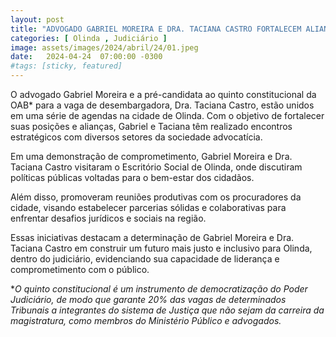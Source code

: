 ```yaml
---
layout: post
title: "ADVOGADO GABRIEL MOREIRA E DRA. TACIANA CASTRO FORTALECEM ALIANÇAS EM OLINDA"
categories: [ Olinda , Judiciário ]
image: assets/images/2024/abril/24/01.jpeg
date:   2024-04-24  07:00:00 -0300
#tags: [sticky, featured]
---
```

O advogado Gabriel Moreira e a pré-candidata ao quinto constitucional da OAB* para a vaga de desembargadora, Dra. Taciana Castro, estão unidos em uma série de agendas na cidade de Olinda. Com o objetivo de fortalecer suas posições e alianças, Gabriel e Taciana têm realizado encontros estratégicos com diversos setores da sociedade advocatícia.

Em uma demonstração de comprometimento, Gabriel Moreira e Dra. Taciana Castro visitaram o Escritório Social de Olinda, onde discutiram políticas públicas voltadas para o bem-estar dos cidadãos.

Além disso, promoveram reuniões produtivas com os procuradores da cidade, visando estabelecer parcerias sólidas e colaborativas para enfrentar desafios jurídicos e sociais na região.

Essas iniciativas destacam a determinação de Gabriel Moreira e Dra. Taciana Castro em construir um futuro mais justo e inclusivo para Olinda, dentro do judiciário, evidenciando sua capacidade de liderança e comprometimento com o público.

**O quinto constitucional é um instrumento de democratização do Poder Judiciário, de modo que garante 20% das vagas de determinados Tribunais a integrantes do sistema de Justiça que não sejam da carreira da magistratura, como membros do Ministério Público e advogados.*